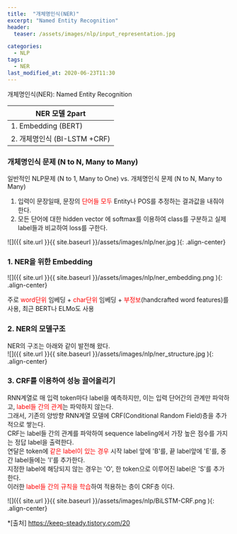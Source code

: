 ```yaml
---
title:  "개체명인식(NER)"
excerpt: "Named Entity Recognition"
header:
  teaser: /assets/images/nlp/input_representation.jpg

categories:
  - NLP
tags:
  - NER
last_modified_at: 2020-06-23T11:30
---
```



개체명인식(NER): Named Entity Recognition    

|	<center>NER 모델 2part</center>	| 
| :------------------------------------	| 
| 1. Embedding (BERT)			|
| 2. 개체명인식 (BI-LSTM +CRF)		|


### 개체명인식 문제 (N to N, Many to Many)  
일반적인 NLP문제 (N to 1, Many to One) vs. 개체명인식 문제 (N to N, Many to Many)  
1. 입력이 문장일때, 문장의 <span style="color:red">단어들 모두</span> Entity나 POS를 추정하는 결과값을 내줘야 한다.  
2. 모든 단어에 대한 hidden vector 에 softmax를 이용하여 class를 구분하고 실제 label들과 비교하여 loss를 구한다.  

![]({{ site.url }}{{ site.baseurl }}/assets/images/nlp/ner.jpg   ){: .align-center}


### 1. NER을 위한 Embedding      
![]({{ site.url }}{{ site.baseurl }}/assets/images/nlp/ner_embedding.png   ){: .align-center}

주로 <span style="color:red">word단위</span> 임베딩 + <span style="color:red">char단위</span> 임베딩 + <span style="color:red">부정보</span>(handcrafted word features)를 사용, 최근 BERT나 ELMo도 사용  


### 2. NER의 모델구조  
NER의 구조는 아래와 같이 발전해 왔다.  
![]({{ site.url }}{{ site.baseurl }}/assets/images/nlp/ner_structure.jpg   ){: .align-center}


### 3. CRF를 이용하여 성능 끌어올리기  
RNN계열로 매 입력 token마다 label을 예측하지만, 이는 입력 단어간의 관계만 파악하고, <span style="color:red">label들 간의 관계</span>는 파악하지 않는다.  
그래서, 기존의 양방향 RNN계열 모델에 CRF(Conditional Random Field)층을 추가적으로 쌓는다.  
CRF는 label들 간의 관계를 파악하여 sequence labeling에서 가장 높은 점수를 가지는 정답 label을 출력한다.  
연달은 token에 <span style="color:red">같은 label이 있는 경우</span> 시작 label 앞에 'B'를, 끝 label앞에 'E'를, 중간 label들에는 'I'를 추가한다.  
지정한 label에 해당되지 않는 경우는 'O', 한 token으로 이루어진 label은 'S'를 추가한다.  
이러한 <span style="color:red">label들 간의 규칙을 학습</span>하여 적용하는 층이 CRF층 이다.  

![]({{ site.url }}{{ site.baseurl }}/assets/images/nlp/BiLSTM-CRF.png   ){: .align-center}



*[출처] <https://keep-steady.tistory.com/20>